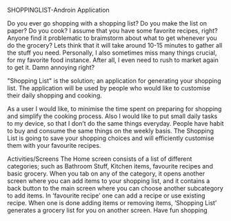 SHOPPINGLIST-Androin Application

Do you ever go shopping with a shopping list? Do you make the list on paper?
Do you cook? I assume that you have some favorite recipes, right? Anyone find it
problematic to braimstorm about what to get whenever you do the grocery?
Lets think that it will take around 10-15 minutes to gather all the stuff you need. Personally, I also
sometimes miss many things crucial, for my favorite food instance. After all, I even need to rush to
market again to get it. Damn annoying right?

"Shopping List" is the solution; an application for generating your shopping list.
The application will be used by people who would like to customise their daily shopping and
cooking.

As a user I would like, to minimise the time spent on preparing for shopping and simplify the
cooking process.
Also I would like to put small daily tasks to my device, so that I don’t do the same things everyday.
People have habit to buy and consume the same things on the weekly basis. The Shopping List is
going to save your shopping choices and will efficiently customise them with your favourite
recipes.

Activities/Screens
The Home screen consists of a list of different categories; such as Bathroom Stuff, Kitchen items,
favourite recipes and basic grocery.
When you tab on any of the category, it opens another screen where you can add items to your
shopping list, and it contains a back button to the main screen where you can choose another
subcategory to add items.
In ‘favourite recipe’ one can add a recipe or use existing recipe.
When one is done adding items or removing items, ‘Shopping List’ generates a grocery list for you
on another screen.
Have fun shopping

